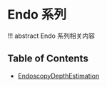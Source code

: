 # Endo 系列

!!! abstract
    Endo 系列相关内容

## Table of Contents

- [EndoscopyDepthEstimation](endoscopy-depth-estimation/)